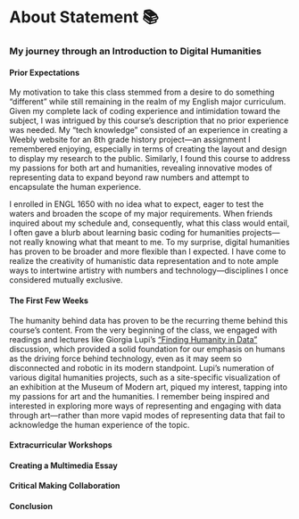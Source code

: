 # About Statement 📚

### My journey through an Introduction to Digital Humanities

#### Prior Expectations

My motivation to take this class stemmed from a desire to do something “different” while still remaining in the realm of my English major curriculum. Given my complete lack of coding experience and intimidation toward the subject, I was intrigued by this course’s description that no prior experience was needed. My “tech knowledge” consisted of an experience in creating a Weebly website for an 8th grade history project—an assignment I remembered enjoying, especially in terms of creating the layout and design to display my research to the public. Similarly, I found this course to address my passions for both art and humanities, revealing innovative modes of representing data to expand beyond raw numbers and attempt to encapsulate the human experience.

I enrolled in ENGL 1650 with no idea what to expect, eager to test the waters and broaden the scope of my major requirements. When friends inquired about my schedule and, consequently, what this class would entail, I often gave a blurb about learning basic coding for humanities projects—not really knowing what that meant to me. To my surprise, digital humanities has proven to be broader and more flexible than I expected. I have come to realize the creativity of humanistic data representation and to note ample ways to intertwine artistry with numbers and technology—disciplines I once considered mutually exclusive. 

#### The First Few Weeks

The humanity behind data has proven to be the recurring theme behind this course’s content. From the very beginning of the class, we engaged with readings and lectures like Giorgia Lupi’s [“Finding Humanity in Data”](https://www.youtube.com/watch?v=IYRhCZ0vvFQ) discussion, which provided a solid foundation for our emphasis on humans as the driving force behind technology, even as it may seem so disconnected and robotic in its modern standpoint. Lupi’s numeration of various digital humanities projects, such as a site-specific visualization of an exhibition at the Museum of Modern art, piqued my interest, tapping into my passions for art and the humanities. I remember being inspired and interested in exploring more ways of representing and engaging with data through art—rather than more vapid modes of representing data that fail to acknowledge the human experience of the topic.

#### Extracurricular Workshops



#### Creating a Multimedia Essay



#### Critical Making Collaboration



#### Conclusion


